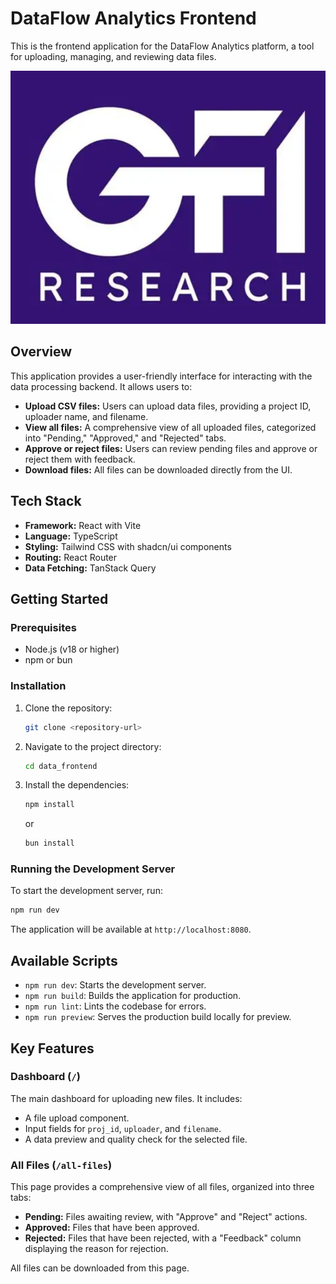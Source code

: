 # DataFlow Analytics Frontend

This is the frontend application for the DataFlow Analytics platform, a tool for uploading, managing, and reviewing data files.

![Screenshot of the All Files page](public/image.png)

## Overview

This application provides a user-friendly interface for interacting with the data processing backend. It allows users to:

*   **Upload CSV files:** Users can upload data files, providing a project ID, uploader name, and filename.
*   **View all files:** A comprehensive view of all uploaded files, categorized into "Pending," "Approved," and "Rejected" tabs.
*   **Approve or reject files:** Users can review pending files and approve or reject them with feedback.
*   **Download files:** All files can be downloaded directly from the UI.

## Tech Stack

*   **Framework:** React with Vite
*   **Language:** TypeScript
*   **Styling:** Tailwind CSS with shadcn/ui components
*   **Routing:** React Router
*   **Data Fetching:** TanStack Query

## Getting Started

### Prerequisites

*   Node.js (v18 or higher)
*   npm or bun

### Installation

1.  Clone the repository:
    ```bash
    git clone <repository-url>
    ```
2.  Navigate to the project directory:
    ```bash
    cd data_frontend
    ```
3.  Install the dependencies:
    ```bash
    npm install
    ```
    or
    ```bash
    bun install
    ```

### Running the Development Server

To start the development server, run:

```bash
npm run dev
```

The application will be available at `http://localhost:8080`.

## Available Scripts

*   `npm run dev`: Starts the development server.
*   `npm run build`: Builds the application for production.
*   `npm run lint`: Lints the codebase for errors.
*   `npm run preview`: Serves the production build locally for preview.

## Key Features

### Dashboard (`/`)

The main dashboard for uploading new files. It includes:
*   A file upload component.
*   Input fields for `proj_id`, `uploader`, and `filename`.
*   A data preview and quality check for the selected file.

### All Files (`/all-files`)

This page provides a comprehensive view of all files, organized into three tabs:
*   **Pending:** Files awaiting review, with "Approve" and "Reject" actions.
*   **Approved:** Files that have been approved.
*   **Rejected:** Files that have been rejected, with a "Feedback" column displaying the reason for rejection.

All files can be downloaded from this page.